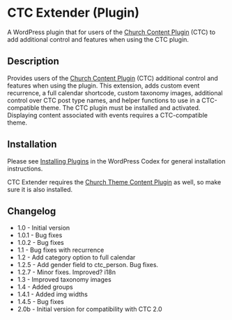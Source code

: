 CTC Extender (Plugin)
==========================

A WordPress plugin that for users of the [Church Content Plugin](http://wordpress.org/plugins/church-theme-content/) (CTC) to add additional control and features when using the CTC plugin. 

Description
-----------

Provides users of the [Church Content Plugin](http://wordpress.org/plugins/church-theme-content/) (CTC) additional control and features when using the plugin. This extension, adds custom event recurrence, a full calendar shortcode, custom taxonomy images, additional control over CTC post type names, and helper functions to use in a CTC-compatible theme. The CTC plugin must be installed and activated. Displaying content associated with events requires a CTC-compatible theme. 

Installation
------------

Please see [Installing Plugins](http://codex.wordpress.org/Managing_Plugins#Installing_Plugins) in the WordPress Codex for general installation instructions.

CTC Extender requires the [Church Theme Content Plugin](http://wordpress.org/plugins/church-theme-content/) as well, so make sure it is also installed.

Changelog
---------

* 1.0   - Initial version
* 1.0.1 - Bug fixes
* 1.0.2 - Bug fixes
* 1.1   - Bug fixes with recurrence
* 1.2   - Add category option to full calendar
* 1.2.5 - Add gender field to ctc_person. Bug fixes.
* 1.2.7 - Minor fixes. Improved? i18n
* 1.3   - Improved taxonomy images
* 1.4   - Added groups
* 1.4.1 - Added img widths
* 1.4.5 - Bug fixes
* 2.0b  - Initial version for compatibility with CTC 2.0